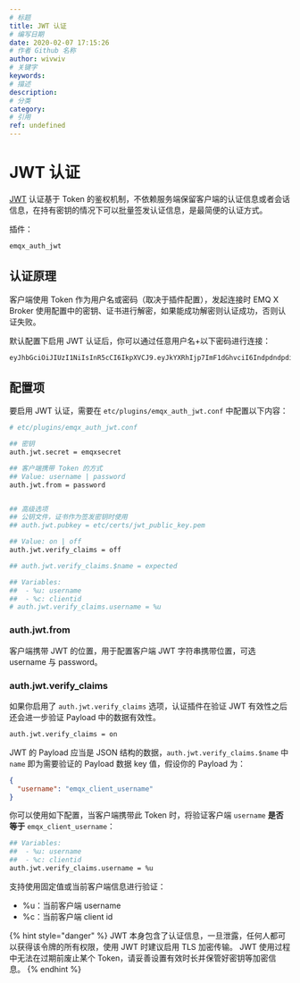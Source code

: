 ```yaml
---
# 标题
title: JWT 认证
# 编写日期
date: 2020-02-07 17:15:26
# 作者 Github 名称
author: wivwiv
# 关键字
keywords:
# 描述
description:
# 分类
category: 
# 引用
ref: undefined
---
```


# JWT 认证

[JWT](https://jwt.io/) 认证基于 Token 的鉴权机制，不依赖服务端保留客户端的认证信息或者会话信息，在持有密钥的情况下可以批量签发认证信息，是最简便的认证方式。

插件：

```bash
emqx_auth_jwt
```

## 认证原理

客户端使用 Token 作为用户名或密码（取决于插件配置），发起连接时 EMQ X Broker 使用配置中的密钥、证书进行解密，如果能成功解密则认证成功，否则认证失败。

默认配置下启用 JWT 认证后，你可以通过任意用户名+以下密码进行连接：

```bash
eyJhbGciOiJIUzI1NiIsInR5cCI6IkpXVCJ9.eyJkYXRhIjp7ImF1dGhvciI6IndpdndpdiIsInNpdGUiOiJodHRwczovL3dpdndpdi5jb20ifSwiZXhwIjoxNTgyMjU1MzYwNjQyMDAwMCwiaWF0IjoxNTgyMjU1MzYwfQ.FdyAx2fYahm6h3g47m88ttyINzptzKy_speimyUcma4
```


## 配置项

要启用 JWT 认证，需要在 `etc/plugins/emqx_auth_jwt.conf` 中配置以下内容：

```bash
# etc/plugins/emqx_auth_jwt.conf

## 密钥
auth.jwt.secret = emqxsecret

## 客户端携带 Token 的方式
## Value: username | password
auth.jwt.from = password


## 高级选项
## 公钥文件，证书作为签发密钥时使用
## auth.jwt.pubkey = etc/certs/jwt_public_key.pem

## Value: on | off
auth.jwt.verify_claims = off

## auth.jwt.verify_claims.$name = expected

## Variables:
##  - %u: username
##  - %c: clientid
# auth.jwt.verify_claims.username = %u
```

### auth.jwt.from

客户端携带 JWT 的位置，用于配置客户端 JWT 字符串携带位置，可选 username 与 password。

### auth.jwt.verify_claims

如果你启用了 `auth.jwt.verify_claims` 选项，认证插件在验证 JWT 有效性之后还会进一步验证 Payload 中的数据有效性。

```bash
auth.jwt.verify_claims = on
```

JWT 的 Payload 应当是 JSON 结构的数据，`auth.jwt.verify_claims.$name` 中 `name` 即为需要验证的 Payload 数据 key 值，假设你的 Payload 为：

```json
{
  "username": "emqx_client_username"
}
```

你可以使用如下配置，当客户端携带此 Token 时，将验证客户端 `username` **是否等于** `emqx_client_username`：

```bash
## Variables:
##  - %u: username
##  - %c: clientid
auth.jwt.verify_claims.username = %u
```

支持使用固定值或当前客户端信息进行验证：
- %u：当前客户端 username
- %c：当前客户端 client id



{% hint style="danger" %} 
JWT 本身包含了认证信息，一旦泄露，任何人都可以获得该令牌的所有权限，使用 JWT 时建议启用 TLS 加密传输。
JWT 使用过程中无法在过期前废止某个 Token，请妥善设置有效时长并保管好密钥等加密信息。
{% endhint %}